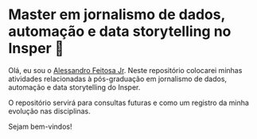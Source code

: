 # Master em jornalismo de dados, automação e data storytelling no Insper 🎲

Olá, eu sou o [Alessandro Feitosa Jr](https://twitter.com/alessandrofajr). Neste repositório colocarei minhas atividades relacionadas à pós-graduação em jornalismo de dados, automação e data storytelling do Insper.

O repositório servirá para consultas futuras e como um registro da minha evolução nas disciplinas.

Sejam bem-vindos!
